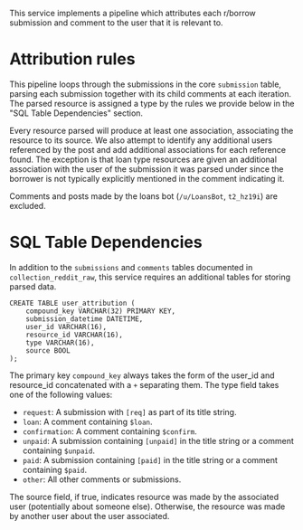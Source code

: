 This service implements a pipeline which attributes each r/borrow submission and comment to the user that it is relevant to.

# Attribution rules

This pipeline loops through the submissions in the core `submission` table, parsing each submission together with its child comments at each iteration. The parsed resource is assigned a type by the rules we provide below in the "SQL Table Dependencies" section.

Every resource parsed will produce at least one association, associating the resource to its source. We also attempt to identify any additional users referenced by the post and add additional associations for each reference found. The exception is that loan type resources are given an additional association with the user of the submission it was parsed under since the borrower is not typically explicitly mentioned in the comment indicating it.

Comments and posts made by the loans bot (`/u/LoansBot`, `t2_hz19i`) are excluded.


# SQL Table Dependencies

In addition to the `submissions` and `comments` tables documented in `collection_reddit_raw`, this service requires an additional tables for storing parsed data.

```
CREATE TABLE user_attribution (
    compound_key VARCHAR(32) PRIMARY KEY,
    submission_datetime DATETIME,
    user_id VARCHAR(16),
    resource_id VARCHAR(16),
    type VARCHAR(16),
    source BOOL
);
```

The primary key `compound_key` always takes the form of the user_id and resource_id concatenated with a `+` separating them. The type field takes one of the following values:

* `request`: A submission with `[req]` as part of its title string.
* `loan`: A comment containing `$loan`.
* `confirmation`: A comment containing `$confirm`.
* `unpaid`: A submission containing `[unpaid]` in the title string or a comment containing `$unpaid`.
* `paid`: A submission containing `[paid]` in the title string or a comment containing `$paid`.
* `other`: All other comments or submissions.

The source field, if true, indicates resource was made by the associated user (potentially about someone else). Otherwise, the resource was made by another user about the user associated.
